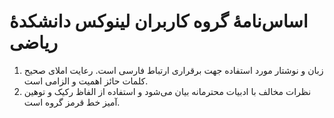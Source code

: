 # اساس‌نامهٔ گروه کاربران لینوکس دانشکدهٔ ریاضی
1. زبان و نوشتار مورد استفاده جهت برقراری ارتباط فارسی است. رعایت املای صحیح کلمات حائز اهمیت و الزامی است.
2. نظرات مخالف با ادبیات محترمانه بیان می‌شود و استفاده از الفاظ رکیک و توهین آمیز خط قرمز گروه است.
